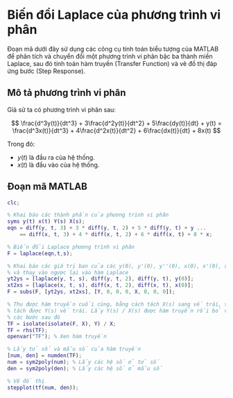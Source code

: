 # Biến đổi Laplace của phương trình vi phân

Đoạn mã dưới đây sử dụng các công cụ tính toán biểu tượng của MATLAB để phân tích và chuyển đổi một phương trình vi phân bậc ba thành miền Laplace, sau đó tính toán hàm truyền (Transfer Function) và vẽ đồ thị đáp ứng bước (Step Response).

## Mô tả phương trình vi phân

Giả sử ta có phương trình vi phân sau:

$$
\frac{d^3y(t)}{dt^3} + 3\frac{d^2y(t)}{dt^2} + 5\frac{dy(t)}{dt} + y(t) = \frac{d^3x(t)}{dt^3} + 4\frac{d^2x(t)}{dt^2} + 6\frac{dx(t)}{dt} + 8x(t)
$$

Trong đó:
- $y(t)$ là đầu ra của hệ thống.
- $x(t)$ là đầu vào của hệ thống.

## Đoạn mã MATLAB

```matlab
clc;

% Khai báo các thành phần của phương trình vi phân
syms y(t) x(t) Y(s) X(s);
eqn = diff(y, t, 3) + 3 * diff(y, t, 2) + 5 * diff(y, t) + y ...
    == diff(x, t, 3) + 4 * diff(x, t, 2) + 6 * diff(x, t) + 8 * x;

% Biến đổi Laplace phương trình vi phân
F = laplace(eqn,t,s);

% Khai báo các giá trị ban của các y(0), y'(0), y''(0), x(0), x'(0), x''(0)
% và thay vào ngược lại vào hàm Laplace 
yt2ys = [laplace(y, t, s), diff(y, t, 2), diff(y, t), y(0)];
xt2xs = [laplace(x, t, s), diff(x, t, 2), diff(x, t), x(0)];
F = subs(F, [yt2ys, xt2xs], [Y, 0, 0, 0, X, 0, 0, 0]); 

% Thu được hàm truyền cuối cùng, bằng cách tách X(s) sang vế trái, sau đó
% tách được Y(s) vế trái. Lấy Y(s) / X(s) được hàm truyền rồi bỏ vế trái để thực hiện
% các bước sau đó
TF = isolate(isolate(F, X), Y) / X;
TF = rhs(TF);
openvar("TF"); % Xen hàm truyền

% Lấy tử số và mẫu số của hàm truyền
[num, den] = numden(TF);
num = sym2poly(num); % Lấy các hệ số ở tử số
den = sym2poly(den); % Lấy các hệ số ở mẫu số

% Vẽ đồ thị
stepplot(tf(num, den));
